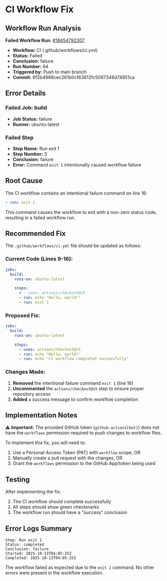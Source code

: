 # CI Workflow Fix

## Workflow Run Analysis

**Failed Workflow Run:** [#18454792307](https://github.com/austenstone/copilot-cli-actions/actions/runs/18454792307)
- **Workflow:** CI (.github/workflows/ci.yml)
- **Status:** Failed
- **Conclusion:** failure
- **Run Number:** 64
- **Triggered by:** Push to main branch
- **Commit:** 6f2b4866cec261b0cf63612fc5067348d74951ca

## Error Details

### Failed Job: build
- **Job Status:** failure
- **Runner:** ubuntu-latest

### Failed Step
- **Step Name:** Run exit 1
- **Step Number:** 3
- **Conclusion:** failure
- **Error:** Command `exit 1` intentionally caused workflow failure

## Root Cause

The CI workflow contains an intentional failure command on line 16:
```yaml
- run: exit 1
```

This command causes the workflow to exit with a non-zero status code, resulting in a failed workflow run.

## Recommended Fix

The `.github/workflows/ci.yml` file should be updated as follows:

### Current Code (Lines 9-16):
```yaml
jobs:
  build:
    runs-on: ubuntu-latest

    steps:
      # - uses: actions/checkout@v5
      - run: echo "Hello, world!"
      - run: exit 1
```

### Proposed Fix:
```yaml
jobs:
  build:
    runs-on: ubuntu-latest

    steps:
      - uses: actions/checkout@v5
      - run: echo "Hello, world!"
      - run: echo "CI workflow completed successfully"
```

### Changes Made:
1. **Removed** the intentional failure command `exit 1` (line 16)
2. **Uncommented** the `actions/checkout@v5` step to ensure proper repository access
3. **Added** a success message to confirm workflow completion

## Implementation Notes

⚠️ **Important:** The provided GitHub token (`github-actions[bot]`) does not have the `workflows` permission required to push changes to workflow files. 

To implement this fix, you will need to:

1. Use a Personal Access Token (PAT) with `workflow` scope, OR
2. Manually create a pull request with the changes, OR
3. Grant the `workflows` permission to the GitHub App/token being used

## Testing

After implementing the fix:
1. The CI workflow should complete successfully
2. All steps should show green checkmarks
3. The workflow run should have a "success" conclusion

## Error Logs Summary

```
Step: Run exit 1
Status: completed
Conclusion: failure
Started: 2025-10-13T04:05:25Z
Completed: 2025-10-13T04:05:25Z
```

The workflow failed as expected due to the `exit 1` command. No other errors were present in the workflow execution.

